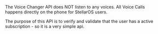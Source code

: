 The Voice Changer API does NOT listen to any voices. All Voice Calls happens directly on the phone for StellarOS users.

The purpose of this API is to verify and validate that the user has a active subscription - so it is a very simple api.


